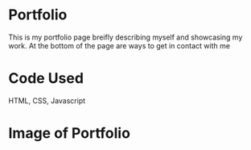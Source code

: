 # Portfolio
This is my portfolio page breifly describing myself and showcasing my work. At the bottom of the page are ways to get in contact with me
# Code Used
HTML, CSS, Javascript
# Image of Portfolio
